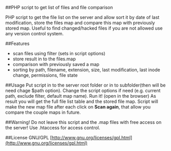 ##PHP script to get list of files and file comparison

PHP script to get the file list on the server and allow sort it by date of last modification, 
store the files map and compare this map with previously stored map.
Useful to find changed/hacked files if you are not allowed  use any version control system.

##Features
* scan files using filter (sets in script options)
* store result in to the files.map
* comparison with previously saved a map
* sorting by path, filename, extension, size, last modification, last inode change, permissions, file state

##Usage
Put script in to the server root folder or in to subfolder(then will be need chage $path option).
Change the script options if need (e.g. current path, exclude filter, default map name).
Run it! (open in the browser)
As result you will get the full file list table and the stored file map. 
Script will make the new map file after each click on **Scan again**, that allow you compare the couple maps in future.

##Warning!
Do not leave this script and the .map files with free access on the server!
Use .htaccess for access control.

##License
GNU/GPL [http://www.gnu.org/licenses/gpl.html](http://www.gnu.org/licenses/gpl.html)
